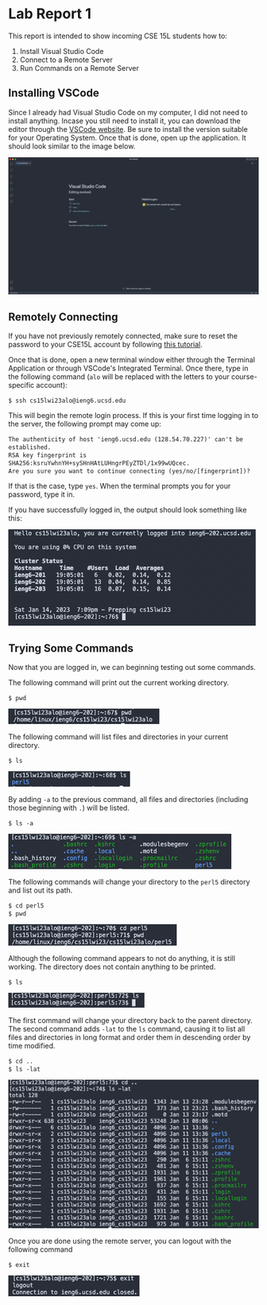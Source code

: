 # Lab Report 1

This report is intended to show incoming CSE 15L students how to:

1. Install Visual Studio Code
2. Connect to a Remote Server
3. Run Commands on a Remote Server

## Installing VSCode

Since I already had Visual Studio Code on my computer, I did not need to
install anything. Incase you still need to install it, you can download the
editor through the [VSCode website][1]. Be sure to install the version suitable
for your Operating System. Once that is done, open up the application. It
should look similar to the image below.

![Example VSCode window][2]

## Remotely Connecting

If you have not previously remotely connected, make sure to reset the password
to your CSE15L account by following [this tutorial][3].

Once that is done, open a new terminal window either through the Terminal
Application or through VSCode's Integrated Terminal. Once there, type in the
following command (`alo` will be replaced with the letters to your
course-specific account):

```shell
$ ssh cs15lwi23alo@ieng6.ucsd.edu
```

This will begin the remote login process. If this is your first time logging
in to the server, the following prompt may come up:

```shell
The authenticity of host 'ieng6.ucsd.edu (128.54.70.227)' can't be established.
RSA key fingerprint is SHA256:ksruYwhnYH+sySHnHAtLUHngrPEyZTDl/1x99wUQcec.
Are you sure you want to continue connecting (yes/no/[fingerprint])? 
```

If that is the case, type `yes`. When the terminal prompts you for your
password, type it in.

If you have successfully logged in, the output should look something like
this:

![remote output][4]

## Trying Some Commands

Now that you are logged in, we can beginning testing out some commands.

The following command will print out the current working directory.

```shell
$ pwd
```

![print working directory][5]

The following command will list files and directories in your current
directory.

```shell
$ ls
```

![list files][6]

By adding `-a` to the previous command, all files and directories (including
those beginning with `.`) will be listed.

```shell
$ ls -a
```

![list of all files and directories][7]

The following commands will change your directory to the `perl5` directory
and list out its path.

```shell
$ cd perl5
$ pwd
```

![change directory to perl5][8]

Although the following command appears to not do anything, it is still working.
The directory does not contain anything to be printed.

```shell
$ ls
```

![list nothing][9]

The first command will change your directory back to the parent directory.
The second command adds `-lat` to the `ls` command, causing it to list all
files and directories in long format and order them in descending order by
time modified.

```shell
$ cd ..
$ ls -lat
```

![change directory and list files][10]

Once you are done using the remote server, you can logout with the following
command

```shell
$ exit
```

![logout][11]

[1]: https://code.visualstudio.com/
[2]: ../images/report-1/vscode-window.png
[3]: https://docs.google.com/document/d/1hs7CyQeh-MdUfM9uv99i8tqfneos6Y8bDU0uhn1wqho/edit?usp=sharing
[4]: ../images/report-1/remote-output.png
[5]: ../images/report-1/pwd.png
[6]: ../images/report-1/ls.png
[7]: ../images/report-1/ls-a.png
[8]: ../images/report-1/cd-perl5.png
[9]: ../images/report-1/perl5-ls.png
[10]: ../images/report-1/cd-ls-lat.png
[11]: ../images/report-1/exit.png
